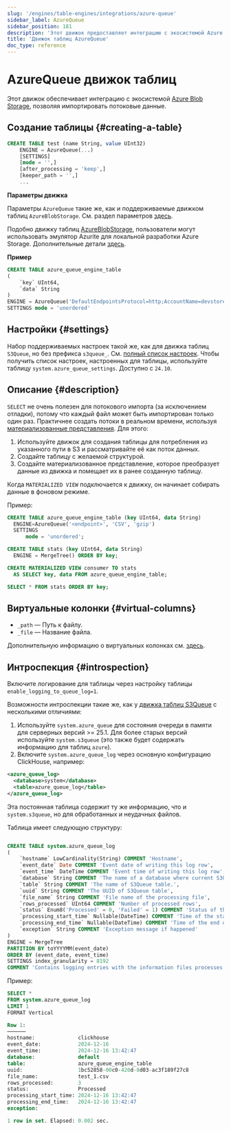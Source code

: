 ```yaml
---
slug: '/engines/table-engines/integrations/azure-queue'
sidebar_label: AzureQueue
sidebar_position: 181
description: 'Этот движок предоставляет интеграцию с экосистемой Azure Blob Storage,'
title: 'Движок таблиц AzureQueue'
doc_type: reference
---
```

# AzureQueue движок таблиц

Этот движок обеспечивает интеграцию с экосистемой [Azure Blob Storage](https://azure.microsoft.com/en-us/products/storage/blobs), позволяя импортировать потоковые данные.

## Создание таблицы {#creating-a-table}

```sql
CREATE TABLE test (name String, value UInt32)
    ENGINE = AzureQueue(...)
    [SETTINGS]
    [mode = '',]
    [after_processing = 'keep',]
    [keeper_path = '',]
    ...
```

**Параметры движка**

Параметры `AzureQueue` такие же, как и поддерживаемые движком таблиц `AzureBlobStorage`. См. раздел параметров [здесь](../../../engines/table-engines/integrations/azureBlobStorage.md).

Подобно движку таблиц [AzureBlobStorage](/engines/table-engines/integrations/azureBlobStorage), пользователи могут использовать эмулятор Azurite для локальной разработки Azure Storage. Дополнительные детали [здесь](https://learn.microsoft.com/en-us/azure/storage/common/storage-use-azurite?tabs=docker-hub%2Cblob-storage).

**Пример**

```sql
CREATE TABLE azure_queue_engine_table
(
    `key` UInt64,
    `data` String
)
ENGINE = AzureQueue('DefaultEndpointsProtocol=http;AccountName=devstoreaccount1;AccountKey=Eby8vdM02xNOcqFlqUwJPLlmEtlCDXJ1OUzFT50uSRZ6IFsuFq2UVErCz4I6tq/K1SZFPTOtr/KBHBeksoGMGw==;BlobEndpoint=http://azurite1:10000/devstoreaccount1/;', 'testcontainer', '*', 'CSV')
SETTINGS mode = 'unordered'
```

## Настройки {#settings}

Набор поддерживаемых настроек такой же, как для движка таблиц `S3Queue`, но без префикса `s3queue_`. См. [полный список настроек](../../../engines/table-engines/integrations/s3queue.md#settings).
Чтобы получить список настроек, настроенных для таблицы, используйте таблицу `system.azure_queue_settings`. Доступно с `24.10`.

## Описание {#description}

`SELECT` не очень полезен для потокового импорта (за исключением отладки), потому что каждый файл может быть импортирован только один раз. Практичнее создать потоки в реальном времени, используя [материализованные представления](../../../sql-reference/statements/create/view.md). Для этого:

1.  Используйте движок для создания таблицы для потребления из указанного пути в S3 и рассматривайте её как поток данных.
2.  Создайте таблицу с желаемой структурой.
3.  Создайте материализованное представление, которое преобразует данные из движка и помещает их в ранее созданную таблицу.

Когда `MATERIALIZED VIEW` подключается к движку, он начинает собирать данные в фоновом режиме.

Пример:

```sql
CREATE TABLE azure_queue_engine_table (key UInt64, data String)
  ENGINE=AzureQueue('<endpoint>', 'CSV', 'gzip')
  SETTINGS
      mode = 'unordered';

CREATE TABLE stats (key UInt64, data String)
  ENGINE = MergeTree() ORDER BY key;

CREATE MATERIALIZED VIEW consumer TO stats
  AS SELECT key, data FROM azure_queue_engine_table;

SELECT * FROM stats ORDER BY key;
```

## Виртуальные колонки {#virtual-columns}

- `_path` — Путь к файлу.
- `_file` — Название файла.

Дополнительную информацию о виртуальных колонках см. [здесь](../../../engines/table-engines/index.md#table_engines-virtual_columns).

## Интроспекция {#introspection}

Включите логирование для таблицы через настройку таблицы `enable_logging_to_queue_log=1`.

Возможности интроспекции такие же, как у [движка таблиц S3Queue](/engines/table-engines/integrations/s3queue#introspection) с несколькими отличиями:

1. Используйте `system.azure_queue` для состояния очереди в памяти для серверных версий >= 25.1. Для более старых версий используйте `system.s3queue` (это также будет содержать информацию для таблиц `azure`).
2. Включите `system.azure_queue_log` через основную конфигурацию ClickHouse, например:

```xml
<azure_queue_log>
  <database>system</database>
  <table>azure_queue_log</table>
</azure_queue_log>
```

Эта постоянная таблица содержит ту же информацию, что и `system.s3queue`, но для обработанных и неудачных файлов.

Таблица имеет следующую структуру:

```sql

CREATE TABLE system.azure_queue_log
(
    `hostname` LowCardinality(String) COMMENT 'Hostname',
    `event_date` Date COMMENT 'Event date of writing this log row',
    `event_time` DateTime COMMENT 'Event time of writing this log row',
    `database` String COMMENT 'The name of a database where current S3Queue table lives.',
    `table` String COMMENT 'The name of S3Queue table.',
    `uuid` String COMMENT 'The UUID of S3Queue table',
    `file_name` String COMMENT 'File name of the processing file',
    `rows_processed` UInt64 COMMENT 'Number of processed rows',
    `status` Enum8('Processed' = 0, 'Failed' = 1) COMMENT 'Status of the processing file',
    `processing_start_time` Nullable(DateTime) COMMENT 'Time of the start of processing the file',
    `processing_end_time` Nullable(DateTime) COMMENT 'Time of the end of processing the file',
    `exception` String COMMENT 'Exception message if happened'
)
ENGINE = MergeTree
PARTITION BY toYYYYMM(event_date)
ORDER BY (event_date, event_time)
SETTINGS index_granularity = 8192
COMMENT 'Contains logging entries with the information files processes by S3Queue engine.'

```

Пример:

```sql
SELECT *
FROM system.azure_queue_log
LIMIT 1
FORMAT Vertical

Row 1:
──────
hostname:              clickhouse
event_date:            2024-12-16
event_time:            2024-12-16 13:42:47
database:              default
table:                 azure_queue_engine_table
uuid:                  1bc52858-00c0-420d-8d03-ac3f189f27c8
file_name:             test_1.csv
rows_processed:        3
status:                Processed
processing_start_time: 2024-12-16 13:42:47
processing_end_time:   2024-12-16 13:42:47
exception:

1 row in set. Elapsed: 0.002 sec.

```